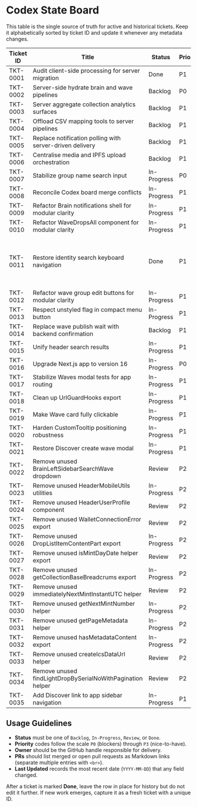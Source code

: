 # Codex State Board

This table is the single source of truth for active and historical tickets. Keep it alphabetically sorted by ticket ID and update it whenever any metadata changes.

| Ticket ID | Title | Status | Priority | Owner | PRs | Last Updated |
|-----------|-------|--------|----------|-------|-----|--------------|
| TKT-0001 | Audit client-side processing for server migration | Done | P1 | evocoder | — | 2025-10-14 |
| TKT-0002 | Server-side hydrate brain and wave pipelines | Backlog | P0 | evocoder | — | 2025-10-14 |
| TKT-0003 | Server aggregate collection analytics surfaces | Backlog | P1 | evocoder | — | 2025-10-14 |
| TKT-0004 | Offload CSV mapping tools to server pipelines | Backlog | P1 | evocoder | — | 2025-10-14 |
| TKT-0005 | Replace notification polling with server-driven delivery | Backlog | P1 | evocoder | — | 2025-10-14 |
| TKT-0006 | Centralise media and IPFS upload orchestration | Backlog | P1 | evocoder | — | 2025-10-14 |
| TKT-0007 | Stabilize group name search input | In-Progress | P0 | simo6529 | [#1540](https://github.com/6529-Collections/6529seize-frontend/pull/1540) | 2025-10-14 |
| TKT-0008 | Reconcile Codex board merge conflicts | In-Progress | P1 | openai-assistant | [#1539](https://github.com/6529-Collections/6529seize-frontend/pull/1539) | 2025-10-14 |
| TKT-0009 | Refactor Brain notifications shell for modular clarity | In-Progress | P1 | simo6529 | [#1545](https://github.com/6529-Collections/6529seize-frontend/pull/1545) | 2025-10-15 |
| TKT-0010 | Refactor WaveDropsAll component for modular clarity | In-Progress | P1 | openai-assistant | [#1560](https://github.com/6529-Collections/6529seize-frontend/pull/1560) | 2025-10-29 |
| TKT-0011 | Restore identity search keyboard navigation | Done | P1 | simo6529 | Pending (branch block-add-identity-to-wave) | 2025-10-26 |
| TKT-0012 | Refactor wave group edit buttons for modular clarity | In-Progress | P1 | openai-assistant | [#1544](https://github.com/6529-Collections/6529seize-frontend/pull/1544) | 2025-10-26 |
| TKT-0013 | Respect unstyled flag in compact menu button | In-Progress | P1 | openai-assistant | — | 2025-10-23 |
| TKT-0014 | Replace wave publish wait with backend confirmation | Backlog | P1 | openai-assistant | — | 2025-10-24 |
| TKT-0015 | Unify header search results | In-Progress | P1 | openai-assistant | [#1567](https://github.com/6529-Collections/6529seize-frontend/pull/1567) | 2025-10-24 |
| TKT-0016 | Upgrade Next.js app to version 16 | In-Progress | P0 | openai-assistant | — | 2025-10-27 |
| TKT-0017 | Stabilize Waves modal tests for app routing | In-Progress | P1 | openai-assistant | — | 2025-10-27 |
| TKT-0018 | Clean up UrlGuardHooks export | In-Progress | P1 | openai-assistant | — | 2025-10-28 |
| TKT-0019 | Make Wave card fully clickable | In-Progress | P1 | openai-assistant | — | 2025-10-27 |
| TKT-0020 | Harden CustomTooltip positioning robustness | In-Progress | P1 | openai-assistant | — | 2025-10-28 |
| TKT-0021 | Restore Discover create wave modal | In-Progress | P1 | openai-assistant | — | 2025-10-29 |
| TKT-0022 | Remove unused BrainLeftSidebarSearchWave dropdown | Review | P2 | openai-assistant | — | 2025-10-28 |
| TKT-0023 | Remove unused HeaderMobileUtils utilities | In-Progress | P2 | openai-assistant | — | 2025-10-28 |
| TKT-0024 | Remove unused HeaderUserProfile component | Review | P2 | openai-assistant | — | 2025-10-28 |
| TKT-0025 | Remove unused WalletConnectionError export | Review | P2 | openai-assistant | — | 2025-10-28 |
| TKT-0026 | Remove unused DropListItemContentPart export | In-Progress | P2 | openai-assistant | — | 2025-10-28 |
| TKT-0027 | Remove unused isMintDayDate helper export | Review | P2 | openai-assistant | — | 2025-10-28 |
| TKT-0028 | Remove unused getCollectionBaseBreadcrums export | In-Progress | P2 | openai-assistant | — | 2025-10-28 |
| TKT-0029 | Remove unused immediatelyNextMintInstantUTC helper | Review | P2 | openai-assistant | — | 2025-10-28 |
| TKT-0030 | Remove unused getNextMintNumber helper | In-Progress | P2 | openai-assistant | — | 2025-10-28 |
| TKT-0031 | Remove unused getPageMetadata helper | In-Progress | P2 | openai-assistant | — | 2025-10-28 |
| TKT-0032 | Remove unused hasMetadataContent export | In-Progress | P2 | openai-assistant | — | 2025-10-28 |
| TKT-0033 | Remove unused createIcsDataUrl helper | Review | P2 | openai-assistant | — | 2025-10-28 |
| TKT-0034 | Remove unused findLightDropBySerialNoWithPagination helper | Review | P2 | openai-assistant | — | 2025-10-28 |
| TKT-0035 | Add Discover link to app sidebar navigation | In-Progress | P1 | openai-assistant | — | 2025-10-29 |

## Usage Guidelines

- **Status** must be one of `Backlog`, `In-Progress`, `Review`, or `Done`.
- **Priority** codes follow the scale `P0` (blockers) through `P3` (nice-to-have).
- **Owner** should be the GitHub handle responsible for delivery.
- **PRs** should list merged or open pull requests as Markdown links (separate multiple entries with `<br>`).
- **Last Updated** records the most recent date (`YYYY-MM-DD`) that any field changed.

After a ticket is marked **Done**, leave the row in place for history but do not edit it further. If new work emerges, capture it as a fresh ticket with a unique ID.
